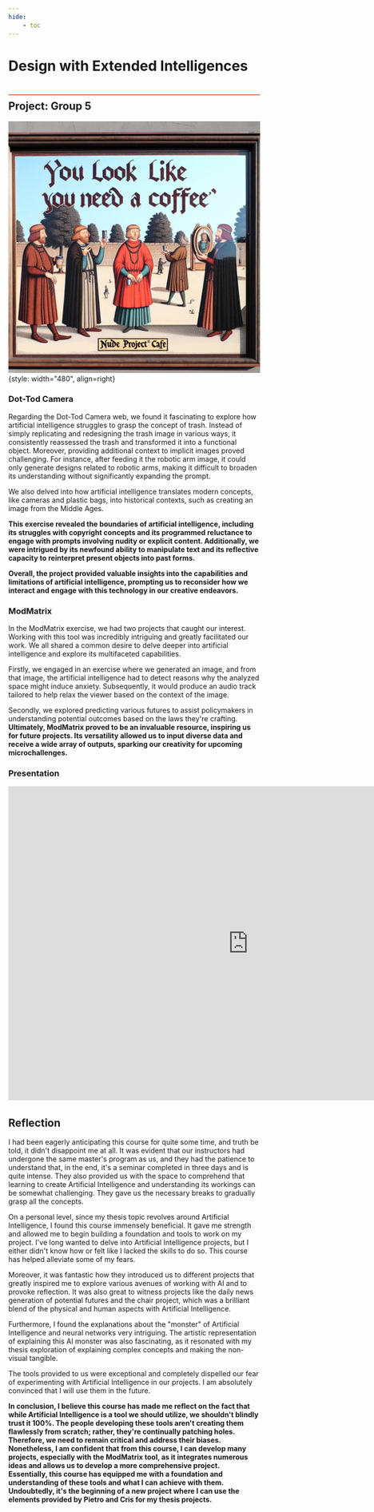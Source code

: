 ```yaml
---
hide:
    - toc
---
```


# Design with Extended Intelligences
<div style="height:2px; background-color: #E17858; margin-top: 40px; margin-bottom: -20px;"></div>

## Project: Group 5

![](../images\term2\Extended\c4f23bfe-6a04-40db-bc76-b0abb7d20c78.jpg){style: width="480", align=right}
### Dot-Tod Camera
Regarding the Dot-Tod Camera web, we found it fascinating to explore how artificial intelligence struggles to grasp the concept of trash. Instead of simply replicating and redesigning the trash image in various ways, it consistently reassessed the trash and transformed it into a functional object. Moreover, providing additional context to implicit images proved challenging. For instance, after feeding it the robotic arm image, it could only generate designs related to robotic arms, making it difficult to broaden its understanding without significantly expanding the prompt.

We also delved into how artificial intelligence translates modern concepts, like cameras and plastic bags, into historical contexts, such as creating an image from the Middle Ages.

**This exercise revealed the boundaries of artificial intelligence, including its struggles with copyright concepts and its programmed reluctance to engage with prompts involving nudity or explicit content. Additionally, we were intrigued by its newfound ability to manipulate text and its reflective capacity to reinterpret present objects into past forms.**

**Overall, the project provided valuable insights into the capabilities and limitations of artificial intelligence, prompting us to reconsider how we interact and engage with this technology in our creative endeavors.**

### ModMatrix
In the ModMatrix exercise, we had two projects that caught our interest. Working with this tool was incredibly intriguing and greatly facilitated our work. We all shared a common desire to delve deeper into artificial intelligence and explore its multifaceted capabilities. 

Firstly, we engaged in an exercise where we generated an image, and from that image, the artificial intelligence had to detect reasons why the analyzed space might induce anxiety. Subsequently, it would produce an audio track tailored to help relax the viewer based on the context of the image.

Secondly, we explored predicting various futures to assist policymakers in understanding potential outcomes based on the laws they're crafting. **Ultimately, ModMatrix proved to be an invaluable resource, inspiring us for future projects. Its versatility allowed us to input diverse data and receive a wide array of outputs, sparking our creativity for upcoming microchallenges.**

### Presentation
<iframe src="https://docs.google.com/presentation/d/e/2PACX-1vTGLIS8vKvbj_T2xZObPBd-doUXChFSSf233dfZxC36iLFYuVIHmLY73h5h5Ruo6-SvVwyKgC5U3b7K/embed?start=false&loop=true&delayms=5000" frameborder="0" width="960" height="629" allowfullscreen="true" mozallowfullscreen="true" webkitallowfullscreen="true"></iframe>

## Reflection

I had been eagerly anticipating this course for quite some time, and truth be told, it didn't disappoint me at all. It was evident that our instructors had undergone the same master's program as us, and they had the patience to understand that, in the end, it's a seminar completed in three days and is quite intense. They also provided us with the space to comprehend that learning to create Artificial Intelligence and understanding its workings can be somewhat challenging. They gave us the necessary breaks to gradually grasp all the concepts.

On a personal level, since my thesis topic revolves around Artificial Intelligence, I found this course immensely beneficial. It gave me strength and allowed me to begin building a foundation and tools to work on my project. I've long wanted to delve into Artificial Intelligence projects, but I either didn't know how or felt like I lacked the skills to do so. This course has helped alleviate some of my fears.

Moreover, it was fantastic how they introduced us to different projects that greatly inspired me to explore various avenues of working with AI and to provoke reflection. It was also great to witness projects like the daily news generation of potential futures and the chair project, which was a brilliant blend of the physical and human aspects with Artificial Intelligence.

Furthermore, I found the explanations about the "monster" of Artificial Intelligence and neural networks very intriguing. The artistic representation of explaining this AI monster was also fascinating, as it resonated with my thesis exploration of explaining complex concepts and making the non-visual tangible.

The tools provided to us were exceptional and completely dispelled our fear of experimenting with Artificial Intelligence in our projects. I am absolutely convinced that I will use them in the future. 

**In conclusion, I believe this course has made me reflect on the fact that while Artificial Intelligence is a tool we should utilize, we shouldn't blindly trust it 100%. The people developing these tools aren't creating them flawlessly from scratch; rather, they're continually patching holes. Therefore, we need to remain critical and address their biases. Nonetheless, I am confident that from this course, I can develop many projects, especially with the ModMatrix tool, as it integrates numerous ideas and allows us to develop a more comprehensive project. Essentially, this course has equipped me with a foundation and understanding of these tools and what I can achieve with them. Undoubtedly, it's the beginning of a new project where I can use the elements provided by Pietro and Cris for my thesis projects.**

